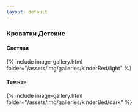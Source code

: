 ```yaml
---
layout: default
---
```


### Кроватки Детские

#### Светлая

{% include image-gallery.html folder="/assets/img/galleries/kinderBed/light" %}

#### Темная

{% include image-gallery.html folder="/assets/img/galleries/kinderBed/dark" %}
